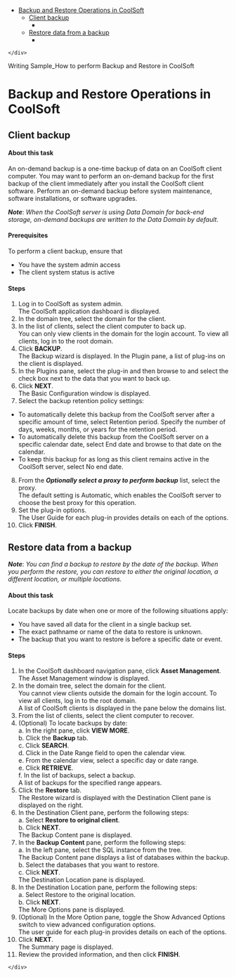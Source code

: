 <!DOCTYPE html>
<html>

<head>
  <meta charset="utf-8">
  <meta name="viewport" content="width=device-width, initial-scale=1.0">
  <title>Sample 3_Procedure</title>
  <link rel="stylesheet" href="https://stackedit.io/style.css" />
</head>

<body class="stackedit">
  <div class="stackedit__left">
    <div class="stackedit__toc">
      
<ul>
<li><a href="#backup-and-restore-operations-in-coolsoft">Backup and Restore Operations in CoolSoft</a>
<ul>
<li><a href="#client-backup">Client backup</a>
<ul>
<li></li>
</ul>
</li>
<li><a href="#restore-data-from-a-backup">Restore data from a backup</a>
<ul>
<li></li>
</ul>
</li>
</ul>
</li>
</ul>

    </div>
  </div>
  <div class="stackedit__right">
    <div class="stackedit__html">
      <p>Writing Sample_How to perform Backup and Restore in CoolSoft</p>
<h1 id="backup-and-restore-operations-in-coolsoft">Backup and Restore Operations in CoolSoft</h1>
<h2 id="client-backup">Client backup</h2>
<h4 id="about-this-task">About this task</h4>
<p>An on-demand backup is a one-time backup of data on an CoolSoft client computer. You may want to perform an on-demand backup for the first backup of the client immediately after you install the CoolSoft client software. Perform an on-demand backup before system maintenance, software installations, or software upgrades.</p>
<p><em><strong>Note</strong></em>: <em>When the CoolSoft server is using Data Domain for back-end storage, on-demand backups are written to the Data Domain by default.</em></p>
<h4 id="prerequisites">Prerequisites</h4>
<p>To perform a client backup, ensure that</p>
<ul>
<li>You have the system admin access</li>
<li>The client system status is active</li>
</ul>
<h4 id="steps">Steps</h4>
<ol>
<li>Log in to CoolSoft as system admin.<br>
The CoolSoft application dashboard is displayed.</li>
<li>In the domain tree, select the domain for the client.</li>
<li>In the list of clients, select the client computer to back up.<br>
You can only view clients in the domain for the login account. To view all clients, log in to the root domain.</li>
<li>Click <strong>BACKUP</strong>.<br>
The Backup wizard is displayed. In the Plugin pane, a list of plug-ins on the client is displayed.</li>
<li>In the Plugins pane, select the plug-in and then browse to and select the check box next to the data that you want to back up.</li>
<li>Click <strong>NEXT</strong>.<br>
The Basic Configuration window is displayed.</li>
<li>Select the backup retention policy settings:</li>
</ol>
<ul>
<li>To automatically delete this backup from the CoolSoft server after a specific amount of time, select Retention period. Specify the number of days, weeks, months, or years for the retention period.</li>
<li>To automatically delete this backup from the CoolSoft server on a specific calendar date, select End date and browse to that date on the calendar.</li>
<li>To keep this backup for as long as this client remains active in the CoolSoft  server, select No end date.</li>
</ul>
<ol start="8">
<li>From the <em><strong>Optionally select a proxy to perform backup</strong></em> list, select the proxy.<br>
The default setting is Automatic, which enables the CoolSoft server to choose the best proxy for this operation.</li>
<li>Set the plug-in options.<br>
The User Guide for each plug-in provides details on each of the options.</li>
<li>Click <strong>FINISH</strong>.</li>
</ol>
<h2 id="restore-data-from-a-backup">Restore data from a backup</h2>
<p><em><strong>Note</strong></em>: <em>You can find a backup to restore by the date of the backup. When you perform the restore, you can restore to either the original location, a different location, or multiple locations.</em></p>
<h4 id="about-this-task-1">About this task</h4>
<p>Locate backups by date when one or more of the following situations apply:</p>
<ul>
<li>You have saved all data for the client in a single backup set.</li>
<li>The exact pathname or name of the data to restore is unknown.</li>
<li>The backup that you want to restore is before a specific date or event.</li>
</ul>
<h4 id="steps-1">Steps</h4>
<ol>
<li>In the CoolSoft dashboard navigation pane, click <strong>Asset Management</strong>.<br>
The Asset Management window is displayed.</li>
<li>In the domain tree, select the domain for the client.<br>
You cannot view clients outside the domain for the login account. To view all clients, log in to the root domain.<br>
A list of CoolSoft clients is displayed in the pane below the domains list.</li>
<li>From the list of clients, select the client computer to recover.</li>
<li>(Optional) To locate backups by date:<br>
a. In the right pane, click <strong>VIEW MORE</strong>.<br>
b. Click the <strong>Backup</strong> tab.<br>
c. Click <strong>SEARCH</strong>.<br>
d. Click in the Date Range field to open the calendar view.<br>
e. From the calendar view, select a specific day or date range.<br>
e. Click <strong>RETRIEVE</strong>.<br>
f. In the list of backups, select a backup.<br>
A list of backups for the specified range appears.</li>
<li>Click the <strong>Restore</strong> tab.<br>
The Restore wizard is displayed with the Destination Client pane is displayed on the right.</li>
<li>In the Destination Client pane, perform the following steps:<br>
a. Select <strong>Restore to original client</strong>.<br>
b. Click <strong>NEXT</strong>.<br>
The Backup Content pane is displayed.</li>
<li>In the <strong>Backup Content</strong> pane, perform the following steps:<br>
a. In the left pane, select the SQL instance from the tree.<br>
The Backup Content pane displays a list of databases within the backup.<br>
b. Select the databases that you want to restore.<br>
c. Click <strong>NEXT</strong>.<br>
The Destination Location pane is displayed.</li>
<li>In the Destination Location pane, perform the following steps:<br>
a. Select Restore to the original location.<br>
b. Click <strong>NEXT</strong>.<br>
The More Options pane is displayed.</li>
<li>(Optional) In the More Option pane, toggle the Show Advanced Options switch to view advanced configuration options.<br>
The user guide for each plug-in provides details on each of the options.</li>
<li>Click <strong>NEXT</strong>.<br>
The Summary page is displayed.</li>
<li>Review the provided information, and then click <strong>FINISH</strong>.</li>
</ol>

    </div>
  </div>
</body>

</html>
